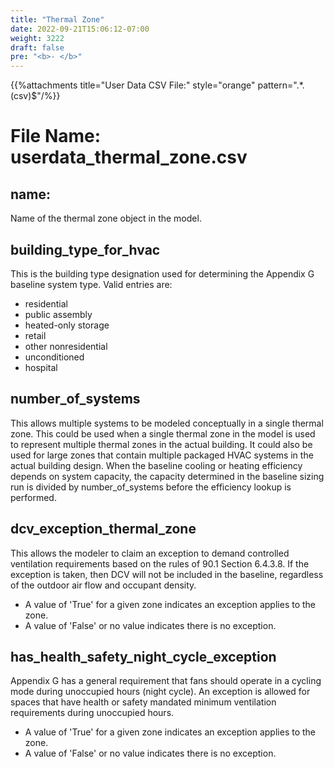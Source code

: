 ```yaml
---
title: "Thermal Zone"
date: 2022-09-21T15:06:12-07:00
weight: 3222
draft: false
pre: "<b>- </b>"
---
```


{{%attachments title="User Data CSV File:" style="orange" pattern=".*\.(csv)$"/%}}


# File Name: userdata_thermal_zone.csv

## name:
Name of the thermal zone object in the model.

## building_type_for_hvac
This is the building type designation used for determining the Appendix G baseline system type. Valid entries are:
- residential
- public assembly
- heated-only storage
- retail
- other nonresidential
- unconditioned
- hospital

## number_of_systems
This allows multiple systems to be modeled conceptually in a single thermal zone. This could be used when a single thermal zone in the model is used to represent multiple thermal zones in the actual building. It could also be used for large zones that contain multiple packaged HVAC systems in the actual building design. When the baseline cooling or heating efficiency depends on system capacity, the capacity determined in the baseline sizing run is divided by number_of_systems before the efficiency lookup is performed.

## dcv_exception_thermal_zone
This allows the modeler to claim an exception to demand controlled ventilation requirements based on the rules of 90.1 Section 6.4.3.8. If the exception is taken, then DCV will not be included in the baseline, regardless of the outdoor air flow and occupant density.  
- A value of 'True' for a given zone indicates an exception applies to the zone.  
- A value of 'False' or no value indicates there is no exception.

## has_health_safety_night_cycle_exception
Appendix G has a general requirement that fans should operate in a cycling mode during unoccupied hours (night cycle). An exception is allowed for spaces that have health or safety mandated minimum ventilation requirements during unoccupied hours.  
- A value of 'True' for a given zone indicates an exception applies to the zone.  
- A value of 'False' or no value indicates there is no exception.